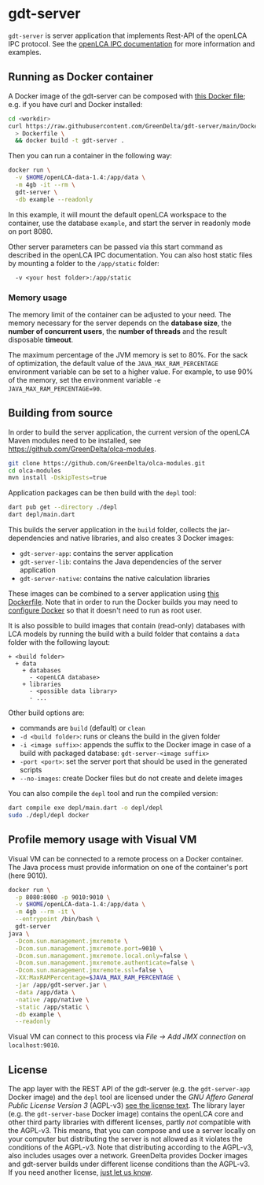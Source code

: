# gdt-server

`gdt-server` is server application that implements Rest-API of the openLCA IPC
protocol. See the [openLCA IPC
documentation](https://greendelta.github.io/openLCA-ApiDoc/ipc/) for more
information and examples.

## Running as Docker container

A Docker image of the gdt-server can be composed with [this Docker
file](./Dockerfile); e.g. if you have curl and Docker installed:

```bash
cd <workdir>
curl https://raw.githubusercontent.com/GreenDelta/gdt-server/main/Dockerfile \
  > Dockerfile \
  && docker build -t gdt-server .
```
Then you can run a container in the following way:

```bash
docker run \
  -v $HOME/openLCA-data-1.4:/app/data \
  -m 4gb -it --rm \
  gdt-server \
  -db example --readonly
```

In this example, it will mount the default openLCA workspace to the container,
use the database `example`, and start the server in readonly mode on port 8080.

Other server parameters can be passed via this start command as described in
the openLCA IPC documentation. You can also host static files by mounting a
folder to the `/app/static` folder:

```
  -v <your host folder>:/app/static
```

### Memory usage

The memory limit of the container can be adjusted to your need. The memory necessary for the server depends on the **database size**, the **number of concurrent users**, the **number of threads** and the result disposable **timeout**.

The maximum percentage of the JVM memory is set to 80%. For the sack of optimization, the default value of the `JAVA_MAX_RAM_PERCENTAGE` environment variable can be set to a higher value. For example, to use 90% of the memory, set the environment variable `-e JAVA_MAX_RAM_PERCENTAGE=90`.

## Building from source

In order to build the server application, the current version of the openLCA
Maven modules need to be installed, see
https://github.com/GreenDelta/olca-modules.

```bash
git clone https://github.com/GreenDelta/olca-modules.git
cd olca-modules
mvn install -DskipTests=true
```

Application packages can be then build with the `depl` tool:

```bash
dart pub get --directory ./depl
dart depl/main.dart
```

This builds the server application in the `build` folder, collects the
jar-dependencies and native libraries, and also creates 3 Docker images:

* `gdt-server-app`: contains the server application
* `gdt-server-lib`: contains the Java dependencies of the server application
* `gdt-server-native`: contains the native calculation libraries

These images can be combined to a server application using [this
Dockerfile](./Dockerfile). Note that in order to run the Docker builds you may need to
[configure Docker](https://docs.docker.com/engine/install/linux-postinstall/) so
that it doesn't need to run as root user.

It is also possible to build images that contain (read-only) databases with
LCA models by running the build with a build folder that contains a `data`
folder with the following layout:

```
+ <build folder>
  + data
    + databases
      - <openLCA database>
    + libraries
      - <possible data library>
      - ...
```

Other build options are:

* commands are `build` (default) or `clean`
* `-d <build folder>`: runs or cleans the build in the given folder
* `-i <image suffix>`: appends the suffix to the Docker image in case of a build
   with packaged database: `gdt-server-<image suffix>`
* `-port <port>`: set the server port that should be used in the generated scripts
* `--no-images`: create Docker files but do not create and delete images

You can also compile the `depl` tool and run the compiled version:

```bash
dart compile exe depl/main.dart -o depl/depl
sudo ./depl/depl docker
```

## Profile memory usage with Visual VM

Visual VM can be connected to a remote process on a Docker container. The Java process must provide information on one of the container's port (here 9010).

```bash
docker run \
  -p 8080:8080 -p 9010:9010 \
  -v $HOME/openLCA-data-1.4:/app/data \
  -m 4gb --rm -it \
  --entrypoint /bin/bash \
  gdt-server
java \
  -Dcom.sun.management.jmxremote \
  -Dcom.sun.management.jmxremote.port=9010 \
  -Dcom.sun.management.jmxremote.local.only=false \
  -Dcom.sun.management.jmxremote.authenticate=false \
  -Dcom.sun.management.jmxremote.ssl=false \
  -XX:MaxRAMPercentage=$JAVA_MAX_RAM_PERCENTAGE \
  -jar /app/gdt-server.jar \
  -data /app/data \
  -native /app/native \
  -static /app/static \
  -db example \
  --readonly
```

Visual VM can connect to this process via *File -> Add JMX connection* on `localhost:9010`.

## License
The app layer with the REST API of the gdt-server (e.g. the `gdt-server-app`
Docker image) and the `depl` tool are licensed under the
_GNU Affero General Public License Version 3_ (AGPL-v3)
[see the license text](./LICENSE). The library layer (e.g. the `gdt-server-base`
Docker image) contains the openLCA core and other third party libraries with
different licenses, partly _not_ compatible with the AGPL-v3. This means, that
you can compose and use a server locally on your computer but distributing the
server is not allowed as it violates the conditions of the AGPL-v3. Note that
distributing according to the AGPL-v3, also includes usages over a network.
GreenDelta provides Docker images and gdt-server builds under different license
conditions than the AGPL-v3. If you need another license,
[just let us know](https://www.greendelta.com/about-us/contact-us/).

